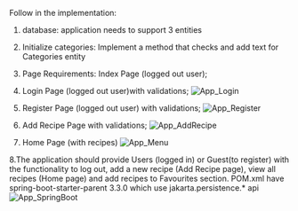 
Follow in the implementation:
1. database: application needs to support 3 entities
2. Initialize categories: 	Implement a method that checks and add text for Categories entity
3. Page Requirements: Index Page (logged out user);
4. Login Page (logged out user)with validations;
![App_Login](https://github.com/Foriee007/App-Spring-Java-Thymeleaf/assets/24276867/8b25af22-6100-40a6-ab5e-fa8b7af9b1b9)

5. Register Page (logged out user) with validations;
   ![App_Register](https://github.com/Foriee007/App-Spring-Java-Thymeleaf/assets/24276867/6b71e522-d63c-4d95-843c-fe0dffc2bec2)
   
7. Add Recipe Page with validations;
   ![App_AddRecipe](https://github.com/Foriee007/App-Spring-Java-Thymeleaf/assets/24276867/b311a8b8-c37f-4ff3-8719-ed8014803de0)
   
8. Home Page (with recipes)
![App_Menu](https://github.com/Foriee007/App-Spring-Java-Thymeleaf/assets/24276867/87d88957-2f2a-4f73-8679-da4ed2272af5)

8.The application should provide Users (logged in) or Guest(to register) with the functionality to log out, add a new recipe (Add Recipe page), view all recipes (Home page) and add recipes to Favourites section.
POM.xml have spring-boot-starter-parent <version>3.3.0 which use jakarta.persistence.* api
![App_SpringBoot](https://github.com/Foriee007/App-Spring-Java-Thymeleaf/assets/24276867/591f2613-b388-4bf2-a512-6773419ec910)


